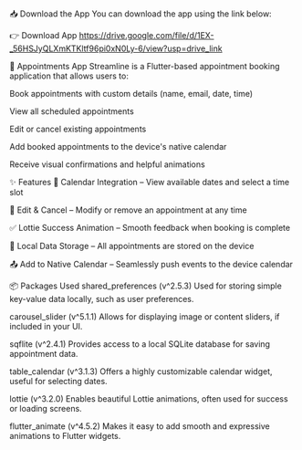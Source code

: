 📥 Download the App
You can download the app using the link below:

👉 Download App
https://drive.google.com/file/d/1EX-_56HSJyQLXmKTKltf96pi0xN0Ly-6/view?usp=drive_link

📅 Appointments App
Streamline is a Flutter-based appointment booking application that allows users to:

Book appointments with custom details (name, email, date, time)

View all scheduled appointments

Edit or cancel existing appointments

Add booked appointments to the device's native calendar

Receive visual confirmations and helpful animations

✨ Features
📆 Calendar Integration – View available dates and select a time slot

📝 Edit & Cancel – Modify or remove an appointment at any time

✅ Lottie Success Animation – Smooth feedback when booking is complete

📱 Local Data Storage – All appointments are stored on the device

📤 Add to Native Calendar – Seamlessly push events to the device calendar

📦 Packages Used
shared_preferences (v^2.5.3)
Used for storing simple key-value data locally, such as user preferences.

carousel_slider (v^5.1.1)
Allows for displaying image or content sliders, if included in your UI.

sqflite (v^2.4.1)
Provides access to a local SQLite database for saving appointment data.

table_calendar (v^3.1.3)
Offers a highly customizable calendar widget, useful for selecting dates.

lottie (v^3.2.0)
Enables beautiful Lottie animations, often used for success or loading screens.

flutter_animate (v^4.5.2)
Makes it easy to add smooth and expressive animations to Flutter widgets.
